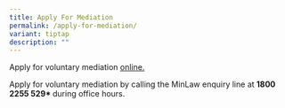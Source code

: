 ```yaml
---
title: Apply For Mediation
permalink: /apply-for-mediation/
variant: tiptap
description: ""
---
```

<p>Apply for voluntary mediation <u>online.</u>
</p>
<p>Apply for voluntary mediation by calling the MinLaw enquiry line at <strong>1800 2255 529* </strong>during
office hours.</p>